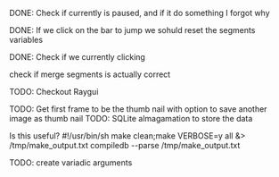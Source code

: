 
DONE: Check if currently is paused, and if it do something I forgot why

DONE: If we click on the bar to jump we sohuld reset the segments variables

DONE: Check if we currently clicking

check if merge segments is actually correct

TODO: Checkout Raygui

TODO: Get first frame to be the thumb nail with option to save another image as thumb nail
TODO: SQLite almagamation to store the data


Is this useful?
#!/usr/bin/sh
make clean;make VERBOSE=y all &> /tmp/make_output.txt
compiledb --parse /tmp/make_output.txt

TODO: create variadic arguments

